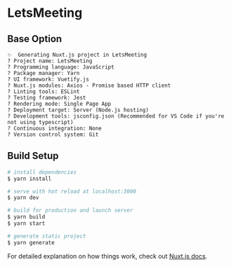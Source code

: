 # LetsMeeting

## Base Option
```
✨  Generating Nuxt.js project in LetsMeeting
? Project name: LetsMeeting
? Programming language: JavaScript
? Package manager: Yarn
? UI framework: Vuetify.js
? Nuxt.js modules: Axios - Promise based HTTP client
? Linting tools: ESLint
? Testing framework: Jest
? Rendering mode: Single Page App
? Deployment target: Server (Node.js hosting)
? Development tools: jsconfig.json (Recommended for VS Code if you're not using typescript)
? Continuous integration: None
? Version control system: Git
```

## Build Setup

```bash
# install dependencies
$ yarn install

# serve with hot reload at localhost:3000
$ yarn dev

# build for production and launch server
$ yarn build
$ yarn start

# generate static project
$ yarn generate
```

For detailed explanation on how things work, check out [Nuxt.js docs](https://nuxtjs.org).
